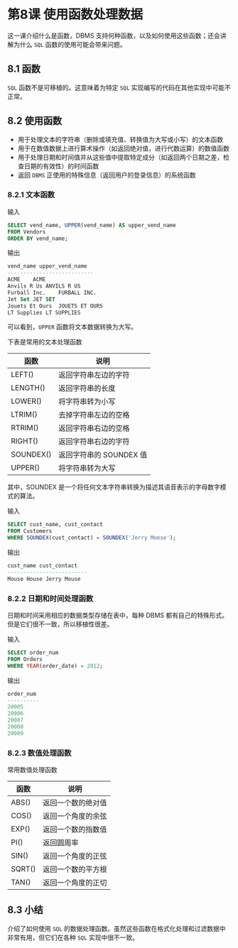 # 第8课 使用函数处理数据

这一课介绍什么是函数，DBMS 支持何种函数，以及如何使用这些函数；还会讲解为什么 `SQL` 函数的使用可能会带来问题。

## 8.1 函数

`SQL` 函数不是可移植的。这意味着为特定 `SQL` 实现编写的代码在其他实现中可能不正常。

## 8.2 使用函数

- 用于处理文本的字符串（删除或填充值、转换值为大写或小写）的文本函数
- 用于在数值数据上进行算术操作（如返回绝对值，进行代数运算）的数值函数
- 用于处理日期和时间值并从这些值中提取特定成分（如返回两个日期之差，检查日期的有效性）的时间函数
- 返回 `DBMS` 正使用的特殊信息（返回用户的登录信息）的系统函数

### 8.2.1 文本函数

输入

```sql
SELECT vend_name, UPPER(vend_name) AS upper_vend_name
FROM Vendors
ORDER BY vend_name;
```

输出

```sql
vend_name upper_vend_name
---------------------------
ACME	ACME
Anvils R Us	ANVILS R US
Furball Inc.	FURBALL INC.
Jet Set	JET SET
Jouets Et Ours	JOUETS ET OURS
LT Supplies	LT SUPPLIES
```

可以看到，`UPPER` 函数将文本数据转换为大写。

下表是常用的文本处理函数

|函数|说明|
|---|---|
|LEFT()|返回字符串左边的字符|
|LENGTH()|返回字符串的长度|
|LOWER()|将字符串转为小写|
|LTRIM()|去掉字符串左边的空格|
|RTRIM()|返回字符串右边的空格|
|RIGHT()|返回字符串右边的字符|
|SOUNDEX()|返回字符串的 SOUNDEX 值|
|UPPER()|将字符串转为大写|

其中，SOUNDEX 是一个将任何文本字符串转换为描述其语音表示的字母数字模式的算法。

输入

```sql
SELECT cust_name, cust_contact
FROM Customers
WHERE SOUNDEX(cust_contact) = SOUNDEX('Jerry Moese');
```

输出

```sql
cust_name cust_contact
-------------------------
Mouse House	Jerry Mouse
```

### 8.2.2 日期和时间处理函数

日期和时间采用相应的数据类型存储在表中，每种 DBMS 都有自己的特殊形式。但是它们很不一致，所以移植性很差。

输入

```sql
SELECT order_num
FROM Orders
WHERE YEAR(order_date) = 2012;
```

输出

```sql
order_num
----------
20005
20006
20007
20008
20009
```

### 8.2.3 数值处理函数

常用数值处理函数

|函数|说明|
|---|---|
|ABS()|返回一个数的绝对值|
|COS()|返回一个角度的余弦|
|EXP()|返回一个数的指数值|
|PI()|返回圆周率|
|SIN()|返回一个角度的正弦|
|SQRT()|返回一个数的平方根|
|TAN()|返回一个角度的正切|

## 8.3 小结

介绍了如何使用 `SQL` 的数据处理函数。虽然这些函数在格式化处理和过滤数据中非常有用，但它们在各种 `SQL` 实现中很不一致。

